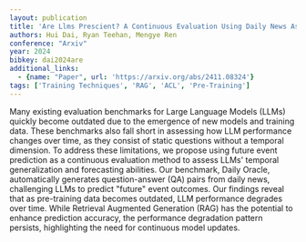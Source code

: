 ```yaml
---
layout: publication
title: 'Are Llms Prescient? A Continuous Evaluation Using Daily News As The Oracle'
authors: Hui Dai, Ryan Teehan, Mengye Ren
conference: "Arxiv"
year: 2024
bibkey: dai2024are
additional_links:
  - {name: "Paper", url: 'https://arxiv.org/abs/2411.08324'}
tags: ['Training Techniques', 'RAG', 'ACL', 'Pre-Training']
---
```

Many existing evaluation benchmarks for Large Language Models (LLMs) quickly
become outdated due to the emergence of new models and training data. These
benchmarks also fall short in assessing how LLM performance changes over time,
as they consist of static questions without a temporal dimension. To address
these limitations, we propose using future event prediction as a continuous
evaluation method to assess LLMs' temporal generalization and forecasting
abilities. Our benchmark, Daily Oracle, automatically generates question-answer
(QA) pairs from daily news, challenging LLMs to predict "future" event
outcomes. Our findings reveal that as pre-training data becomes outdated, LLM
performance degrades over time. While Retrieval Augmented Generation (RAG) has
the potential to enhance prediction accuracy, the performance degradation
pattern persists, highlighting the need for continuous model updates.

